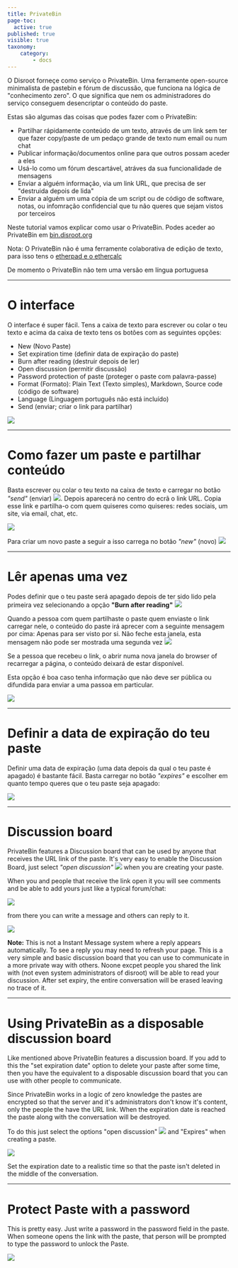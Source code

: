 ```yaml
---
title: PrivateBin
page-toc:
  active: true
published: true
visible: true
taxonomy:
    category:
        - docs
---
```

O Disroot forneçe como serviço o PrivateBin. Uma ferramente open-source minimalista de pastebin e fórum de discussão, que funciona na lógica de "conhecimento zero". O que significa que nem os administradores do serviço conseguem desencriptar o conteúdo do paste.

Estas são algumas das coisas que podes fazer com o PrivateBin:

* Partilhar rápidamente conteúdo de um texto, através de um link sem ter que fazer copy/paste de um pedaço grande de texto num email ou num chat
* Publicar informação/documentos online para que outros possam aceder a eles
* Usá-lo como um fórum descartável, atráves da sua funcionalidade de mensagens
* Enviar a alguém informação, via um link URL, que precisa de ser "destruida depois de lida"
* Enviar a alguém um uma cópia de um script ou de código de software, notas, ou infomração confidencial que tu não queres que sejam vistos por terceiros

Neste tutorial vamos explicar como usar o PrivateBin. Podes aceder ao PrivateBin em [bin.disroot.org](https://bin.disroot.org)

Nota: O PrivateBin não é uma ferramente colaborativa de edição de texto, para isso tens o [etherpad e o ethercalc](https://disroot.org/pad/)

De momento o PrivateBin não tem uma versão em língua portuguesa

--------
# O interface

O interface é super fácil. Tens a caixa de texto para escrever ou colar o teu texto e acima da caixa de texto tens os botões com as seguintes opções:

* New (Novo Paste)
* Set expiration time (definir data de expiração do paste)
* Burn after reading (destruir depois de ler)
* Open discussion (permitir discussão)
* Password protection of paste (proteger o paste com palavra-passe)
* Format (Formato): Plain Text (Texto simples), Markdown, Source code (código de software)
* Language (Linguagem português não está incluído)
* Send (enviar; criar o link para partilhar)


![](en/privatebin01.gif)

----------


# Como fazer um paste e partilhar conteúdo

Basta escrever ou colar o teu texto na caixa de texto e carregar no botão *"send"* (enviar)  ![](en/privatebin01.png?resize=38,18). Depois aparecerá no centro do ecrã o link URL. Copia esse link e partilha-o com quem quiseres como quiseres: redes sociais, um site, via email, chat, etc.

![](en/privatebin02.gif)

Para criar um novo paste a seguir a isso carrega no botão *"new"* (novo)  ![](en/privatebin02.png?resize=38,18)

----------

# Lêr apenas uma vez
Podes definir que o teu paste será apagado depois de ter sido lido pela primeira vez selecionando a opção **"Burn after reading"**  ![](en/privatebin03.png?resize=166,41)

Quando a pessoa com quem partilhaste o paste quem enviaste o link carregar nele, o conteúdo do paste irá aprecer com a seguinte mensagem por cima: Apenas para ser visto por si. Não feche esta janela, esta mensagem não pode ser mostrada uma segunda vez
![](en/privatebin04.png?resize=606,50)

Se a pessoa que recebeu o link, o abrir numa nova janela do browser of recarregar a página, o conteúdo deixará de estar disponível.

Esta opção é boa caso tenha informação que não deve ser pública ou difundida para enviar a uma passoa em particular.

![](en/privatebin03.gif)

----------

# Definir a data de expiração do teu paste

Definir uma data de expiração (uma data depois da qual o teu paste é apagado) é bastante fácil. Basta carregar no botão *"expires"* e escolher em quanto tempo queres que o teu paste seja apagado:

![](en/privatebin04.gif)

----------
# Discussion board

PrivateBin features a Discussion board that can be used by anyone that receives the URL link of the paste. It's very easy to enable the Discussion Board, just select *"open discussion"* ![](en/privatebin05.png?resize=151,41) when you are creating your paste.

When you and people that receive the link open it you will see comments and be able to add yours just like a typical forum/chat:

![](en/privatebin06.png)

from there you can write a message and others can reply to it.

![](en/privatebin05.gif)



**Note:**
This is not a Instant Message system where a reply appears automatically. To see a reply you may need to refresh your page.
This is a very simple and basic discussion board that you can use to communicate in a more private way with others. Noone excpet people you shared the link with (not even system administrators of disroot) will be able to read your discussion. After set expiry, the entire conversation will be erased leaving no trace of it.

----------
# Using PrivateBin as a disposable discussion board

Like mentioned above PrivateBin features a discussion board. If you add to this the "set expiration date" option to delete your paste after some time, then you have the equivalent to a disposable discussion board that you can use with other people to communicate.

Since PrivateBin works in a logic of zero knowledge the pastes are encrypted so that the server and it's administrators don't know it's content, only the people the have the URL link.
When the expiration date is reached the paste along with the conversation will be destroyed.

To do this just select the options "open discussion" ![](en/privatebin07.png?resize=151,41) and "Expires" when creating a paste.

![](en/privatebin06.gif)

Set the expiration date to a realistic time so that the paste isn't deleted in the middle of the conversation.

----------

# Protect Paste with a password
This is pretty easy. Just write a password in the password field in the paste. When someone opens the link with the paste, that person will be prompted to type the password to unlock the Paste.

![](en/privatebin07.gif)
